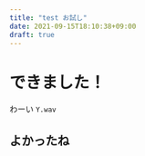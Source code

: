 ```yaml
---
title: "test お試し"
date: 2021-09-15T18:10:38+09:00
draft: true
---
```


# できました！
わーい `Y.wav`

## よかったね